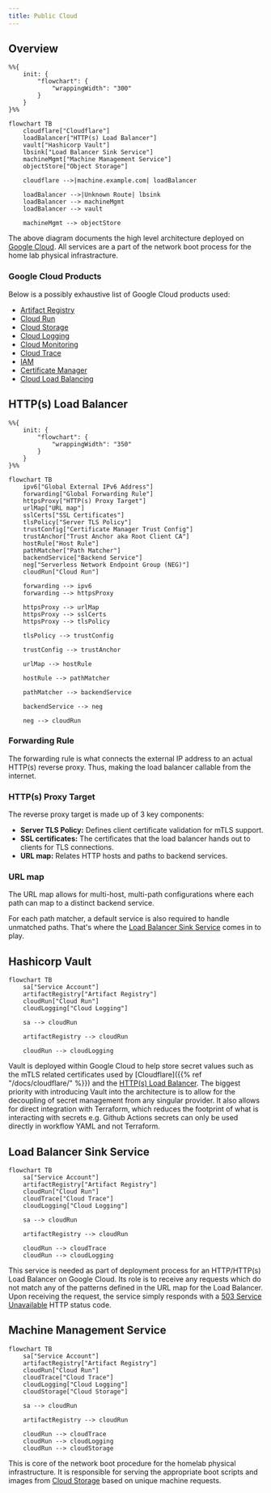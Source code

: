 ```yaml
---
title: Public Cloud
---
```


## Overview

```mermaid
%%{
    init: {
        "flowchart": {
            "wrappingWidth": "300"
        }
    }
}%%

flowchart TB
    cloudflare["Cloudflare"]
    loadBalancer["HTTP(s) Load Balancer"]
    vault["Hashicorp Vault"]
    lbsink["Load Balancer Sink Service"]
    machineMgmt["Machine Management Service"]
    objectStore["Object Storage"]

    cloudflare -->|machine.example.com| loadBalancer

    loadBalancer -->|Unknown Route| lbsink
    loadBalancer --> machineMgmt
    loadBalancer --> vault

    machineMgmt --> objectStore
```

The above diagram documents the high level architecture deployed on [Google Cloud](https://cloud.google.com).
All services are a part of the network boot process for the home lab physical infrastracture.

### Google Cloud Products

Below is a possibly exhaustive list of Google Cloud products used:

- [Artifact Registry](https://cloud.google.com/artifact-registry/)
- [Cloud Run](https://cloud.google.com/run)
- [Cloud Storage](https://cloud.google.com/storage)
- [Cloud Logging](https://cloud.google.com/logging)
- [Cloud Monitoring](https://cloud.google.com/monitoring)
- [Cloud Trace](https://cloud.google.com/trace)
- [IAM](https://cloud.google.com/security/products/iam)
- [Certificate Manager](https://cloud.google.com/certificate-manager/docs/overview)
- [Cloud Load Balancing](https://cloud.google.com/load-balancing)

## HTTP(s) Load Balancer

```mermaid
%%{
    init: {
        "flowchart": {
            "wrappingWidth": "350"
        }
    }
}%%

flowchart TB
    ipv6["Global External IPv6 Address"]
    forwarding["Global Forwarding Rule"]
    httpsProxy["HTTP(s) Proxy Target"]
    urlMap["URL map"]
    sslCerts["SSL Certificates"]
    tlsPolicy["Server TLS Policy"]
    trustConfig["Certificate Manager Trust Config"]
    trustAnchor["Trust Anchor aka Root Client CA"]
    hostRule["Host Rule"]
    pathMatcher["Path Matcher"]
    backendService["Backend Service"]
    neg["Serverless Network Endpoint Group (NEG)"]
    cloudRun["Cloud Run"]

    forwarding --> ipv6
    forwarding --> httpsProxy

    httpsProxy --> urlMap
    httpsProxy --> sslCerts
    httpsProxy --> tlsPolicy

    tlsPolicy --> trustConfig

    trustConfig --> trustAnchor

    urlMap --> hostRule

    hostRule --> pathMatcher

    pathMatcher --> backendService

    backendService --> neg

    neg --> cloudRun
```

### Forwarding Rule

The forwarding rule is what connects the external IP address to an actual HTTP(s) reverse
proxy. Thus, making the load balancer callable from the internet.

### HTTP(s) Proxy Target

The reverse proxy target is made up of 3 key components:

- **Server TLS Policy:** Defines client certificate validation for mTLS support.
- **SSL certificates:** The certificates that the load balancer hands out to clients for TLS connections.
- **URL map:** Relates HTTP hosts and paths to backend services.

### URL map

The URL map allows for multi-host, multi-path configurations where each path can map
to a distinct backend service.

For each path matcher, a default service is also required to handle unmatched paths. That's
where the [Load Balancer Sink Service](#load-balancer-sink-service) comes in to play.

## Hashicorp Vault

```mermaid
flowchart TB
    sa["Service Account"]
    artifactRegistry["Artifact Registry"]
    cloudRun["Cloud Run"]
    cloudLogging["Cloud Logging"]

    sa --> cloudRun

    artifactRegistry --> cloudRun

    cloudRun --> cloudLogging
```

Vault is deployed within Google Cloud to help store secret values such as the mTLS related
certificates used by [Cloudflare]({{% ref "/docs/cloudflare/" %}}) and the [HTTP(s) Load Balancer](#https-load-balancer).
The biggest priority with introducing Vault into the architecture is to allow for the decoupling
of secret management from any singular provider. It also allows for direct integration with Terraform,
which reduces the footprint of what is interacting with secrets e.g. Github Actions secrets can only
be used directly in workflow YAML and not Terraform.

## Load Balancer Sink Service

```mermaid
flowchart TB
    sa["Service Account"]
    artifactRegistry["Artifact Registry"]
    cloudRun["Cloud Run"]
    cloudTrace["Cloud Trace"]
    cloudLogging["Cloud Logging"]

    sa --> cloudRun

    artifactRegistry --> cloudRun

    cloudRun --> cloudTrace
    cloudRun --> cloudLogging
```

This service is needed as part of deployment process for an HTTP/HTTP(s) Load Balancer on Google Cloud.
Its role is to receive any requests which do not match any of the patterns defined in the URL map for
the Load Balancer. Upon receiving the request, the service simply responds with a [503 Service Unavailable](https://developer.mozilla.org/en-US/docs/Web/HTTP/Status/503)
HTTP status code.

## Machine Management Service

```mermaid
flowchart TB
    sa["Service Account"]
    artifactRegistry["Artifact Registry"]
    cloudRun["Cloud Run"]
    cloudTrace["Cloud Trace"]
    cloudLogging["Cloud Logging"]
    cloudStorage["Cloud Storage"]

    sa --> cloudRun

    artifactRegistry --> cloudRun

    cloudRun --> cloudTrace
    cloudRun --> cloudLogging
    cloudRun --> cloudStorage
```

This is core of the network boot procedure for the homelab physical infrastructure. It is
responsible for serving the appropriate boot scripts and images from [Cloud Storage](https://cloud.google.com/storage)
based on unique machine requests.